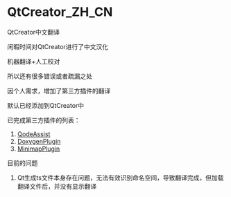 # QtCreator_ZH_CN
QtCreator中文翻译

闲暇时间对QtCreator进行了中文汉化

机器翻译+人工校对

所以还有很多错误或者疏漏之处

因个人需求，增加了第三方插件的翻译

默认已经添加到QtCreator中

已完成第三方插件的列表：
1. [QodeAssist](https://github.com/Palm1r/QodeAssist)
2. [DoxygenPlugin](https://github.com/cristianadam/qt-creator-doxygen)
3. [MinimapPlugin](https://github.com/cristianadam/qt-creator-minimap)

目前的问题
1. Qt生成ts文件本身存在问题，无法有效识别命名空间，导致翻译完成，但加载翻译文件后，并没有显示翻译

